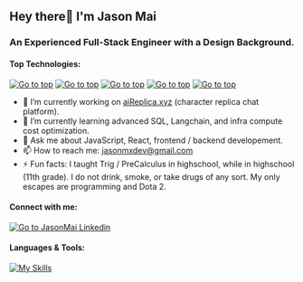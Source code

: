 ## Hey there👋 I'm Jason Mai
<a id="top"></a>

### An Experienced Full-Stack Engineer with a Design Background.

#### Top Technologies:

[![Go to top](https://img.shields.io/badge/JavaScript-F7DF1E?style=for-the-badge&logo=JavaScript&logoColor=242526)](#)
[![Go to top](https://img.shields.io/badge/TypeScript-007ACC?style=for-the-badge&logo=typescript&logoColor=white)](#)
[![Go to top](https://img.shields.io/badge/React-20232A?style=for-the-badge&logo=react&logoColor=white)](#)
[![Go to top](https://img.shields.io/badge/Next.js-000?logo=nextdotjs&logoColor=fff&style=for-the-badge)](#)
[![Go to top](https://img.shields.io/badge/Node.js-43853D?style=for-the-badge&logo=node.js&logoColor=white)](#)


- 🔭 I’m currently working on [aiReplica.xyz](https://www.aireplica.xyz/) (character replica chat platform).
- 🌱 I’m currently learning advanced SQL, Langchain, and infra compute cost optimization.
- 💬 Ask me about JavaScript, React, frontend / backend developement.
- 📫 How to reach me: jasonmxdev@gmail.com
- ⚡ Fun facts: I taught Trig / PreCalculus in highschool, while in highschool (11th grade). I do not drink, smoke, or take drugs of any sort. My only escapes are programming and Dota 2.

#### Connect with me:

[![Go to JasonMai Linkedin](https://img.shields.io/badge/LinkedIn-0077B5?style=for-the-badge&logo=linkedin&logoColor=white)](https://www.linkedin.com/in/jasonmai-dev/)


#### Languages & Tools:

[![My Skills](https://skillicons.dev/icons?i=js,ts,react,redux,nextjs,nodejs,express,prisma,materialui,tailwind,bootstrap,mongodb,mysql,aws,vite,styledcomponents,jest,html,css,sass,figma,vscode,git,postman,vercel,netlify,docker)](#)
